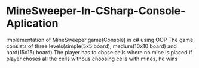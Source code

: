 # MineSweeper-In-CSharp-Console-Aplication
Implementation of MineSweeper game(Console) in c# using OOP
The game consists of three levels(simple(5x5 board), medium(10x10 board) and hard(15x15) board)
The player has to chose cells where no mine is placed
If player choses all the cells withous choosing cells with mines, he wins
